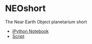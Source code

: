 # NEOshort
The Near Earth Object planetarium short
<ul>
  <li><a href=http://nbviewer.ipython.org/github/marksubbarao/NEOshort/blob/master/NEO%20Orbit%20Bundles.ipynb>iPython Notebook</a></li>
  <li><a href=https://raw.githubusercontent.com/marksubbarao/NEOshort/master/SavingtheEarth.htm>Script</a></li>
</ul>
